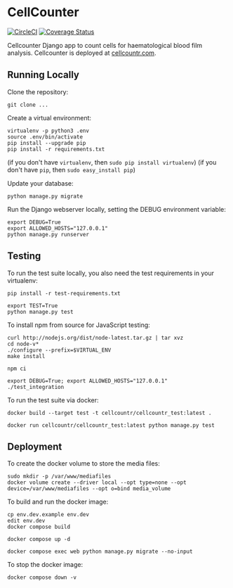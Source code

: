 # CellCounter

[![CircleCI](https://circleci.com/gh/cellcounter/cellcounter/tree/master.svg?style=shield)](https://circleci.com/gh/cellcounter/cellcounter/tree/master) [![Coverage Status](https://coveralls.io/repos/cellcounter/cellcounter/badge.svg?branch=master&service=github)](https://coveralls.io/github/cellcounter/cellcounter?branch=master)

Cellcounter Django app to count cells for haematological blood film analysis. Cellcounter is deployed at [cellcountr.com](http://www.cellcountr.com).


## Running Locally

Clone the repository:

    git clone ...

Create a virtual environment:

    virtualenv -p python3 .env
    source .env/bin/activate
    pip install --upgrade pip
    pip install -r requirements.txt

(if you don't have `virtualenv`, then `sudo pip install virtualenv`)
(if you don't have `pip`, then `sudo easy_install pip`)

Update your database:

    python manage.py migrate

Run the Django webserver locally, setting the DEBUG environment variable:

    export DEBUG=True
    export ALLOWED_HOSTS="127.0.0.1"
    python manage.py runserver


## Testing

To run the test suite locally, you also need the test requirements in your virtualenv:

    pip install -r test-requirements.txt

    export TEST=True
    python manage.py test

To install npm from source for JavaScript testing:

    curl http://nodejs.org/dist/node-latest.tar.gz | tar xvz
    cd node-v*
    ./configure --prefix=$VIRTUAL_ENV
    make install

    npm ci
    
    export DEBUG=True; export ALLOWED_HOSTS="127.0.0.1"
    ./test_integration

To run the test suite via docker:

    docker build --target test -t cellcountr/cellcountr_test:latest .

    docker run cellcountr/cellcountr_test:latest python manage.py test


## Deployment

To create the docker volume to store the media files:

    sudo mkdir -p /var/www/mediafiles
    docker volume create --driver local --opt type=none --opt device=/var/www/mediafiles --opt o=bind media_volume

To build and run the docker image:

    cp env.dev.example env.dev
    edit env.dev
    docker compose build

    docker compose up -d

    docker compose exec web python manage.py migrate --no-input

To stop the docker image:

    docker compose down -v

